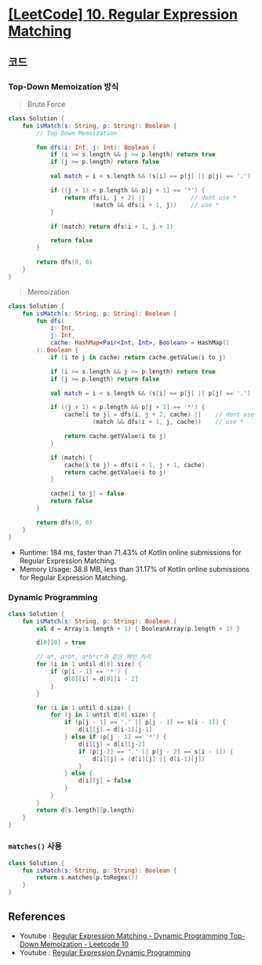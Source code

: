 # [[LeetCode] 10. Regular Expression Matching](https://leetcode.com/problems/regular-expression-matching/)

## 코드

### Top-Down Memoization 방식

> Brute Force

```kotlin
class Solution {
    fun isMatch(s: String, p: String): Boolean {
        // Top-Down Memoization

        fun dfs(i: Int, j: Int): Boolean {
            if (i >= s.length && j >= p.length) return true
            if (j >= p.length) return false

            val match = i < s.length && (s[i] == p[j] || p[j] == '.')

            if ((j + 1) < p.length && p[j + 1] == '*') {
                return dfs(i, j + 2) ||             // dont use *
                        (match && dfs(i + 1, j))    // use *
            }

            if (match) return dfs(i + 1, j + 1)

            return false
        }

        return dfs(0, 0)
    }
}
```

> Memoization

```kotlin
class Solution {
    fun isMatch(s: String, p: String): Boolean {
        fun dfs(
            i: Int,
            j: Int,
            cache: HashMap<Pair<Int, Int>, Boolean> = HashMap()
        ): Boolean {
            if (i to j in cache) return cache.getValue(i to j)

            if (i >= s.length && j >= p.length) return true
            if (j >= p.length) return false

            val match = i < s.length && (s[i] == p[j] || p[j] == '.')

            if ((j + 1) < p.length && p[j + 1] == '*') {
                cache[i to j] = dfs(i, j + 2, cache) ||    // dont use *
                        (match && dfs(i + 1, j, cache))    // use *

                return cache.getValue(i to j)
            }

            if (match) {
                cache[i to j] = dfs(i + 1, j + 1, cache)
                return cache.getValue(i to j)
            }

            cache[i to j] = false
            return false
        }

        return dfs(0, 0)
    }
}
```

- Runtime: 184 ms, faster than 71.43% of Kotlin online submissions for Regular Expression Matching.
- Memory Usage: 38.8 MB, less than 31.17% of Kotlin online submissions for Regular Expression Matching.

### Dynamic Programming

```kotlin
class Solution {
    fun isMatch(s: String, p: String): Boolean {
        val d = Array(s.length + 1) { BooleanArray(p.length + 1) }

        d[0][0] = true

        // a*, a*b*, a*b*c*과 같은 패턴 처리
        for (i in 1 until d[0].size) {
            if (p[i - 1] == '*') {
                d[0][i] = d[0][i - 2]
            }
        }

        for (i in 1 until d.size) {
            for (j in 1 until d[0].size) {
                if (p[j - 1] == '.' || p[j - 1] == s[i - 1]) {
                    d[i][j] = d[i-1][j-1]
                } else if (p[j - 1] == '*') {
                    d[i][j] = d[i][j-2]
                    if (p[j-2] == '.' || p[j - 2] == s[i - 1]) {
                        d[i][j] = (d[i][j] || d[i-1][j])
                    }
                } else {
                    d[i][j] = false
                }
            }
        }
        return d[s.length][p.length]
    }
}
```

### `matches()` 사용

```kotlin
class Solution {
    fun isMatch(s: String, p: String): Boolean {
        return s.matches(p.toRegex())
    }
}
```

## References

- Youtube : [Regular Expression Matching - Dynamic Programming Top-Down Memoization - Leetcode 10](https://youtu.be/l3hda49XcDE)
- Youtube : [Regular Expression Dynamic Programming](https://youtu.be/HAA8mgxlov8)